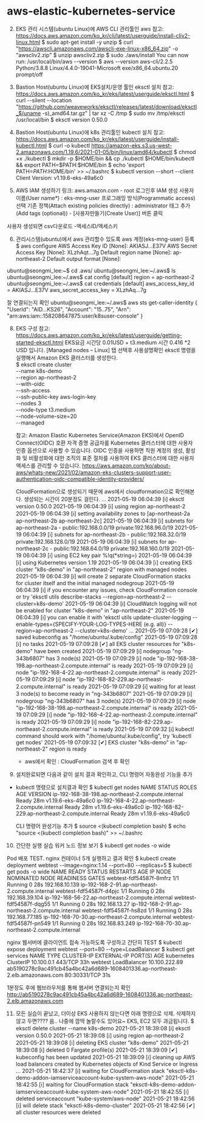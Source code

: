 aws-elastic-kubernetes-service
===============================


2. EKS 관리 시스템(ubuntu Linux)에 AWS CLI 관리툴인 aws
  참고: https://docs.aws.amazon.com/ko_kr/cli/latest/userguide/install-cliv2-linux.html
  $ sudo apt-get install -y unzip
  $ curl "https://awscli.amazonaws.com/awscli-exe-linux-x86_64.zip" -o "awscliv2.zip"
  $ unzip awscliv2.zip
  $ sudo ./aws/install
	  You can now run: /usr/local/bin/aws --version
  $ aws --version
  aws-cli/2.2.5 Python/3.8.8 Linux/4.4.0-19041-Microsoft exe/x86_64.ubuntu.20 prompt/off


3. Bastion Host(ubuntu Linux)에 EKS설치/운영 툴인  eksctl 설치
  참고: https://docs.aws.amazon.com/ko_kr/eks/latest/userguide/eksctl.html
  $ curl --silent --location "https://github.com/weaveworks/eksctl/releases/latest/download/eksctl_$(uname -s)_amd64.tar.gz" | tar xz -C /tmp
  $ sudo mv /tmp/eksctl /usr/local/bin
  $ eksctl version
  0.50.0
  
  
4. Bastion Host(ubuntu Linux)에 k8s 관리툴인 kubectl 설치
  참고: https://docs.aws.amazon.com/ko_kr/eks/latest/userguide/install-kubectl.html
  $ curl -o kubectl https://amazon-eks.s3.us-west-2.amazonaws.com/1.19.6/2021-01-05/bin/linux/amd64/kubectl
  $ chmod +x ./kubectl
  $ mkdir -p $HOME/bin && cp ./kubectl $HOME/bin/kubectl && export PATH=$PATH:$HOME/bin
  $ echo 'export PATH=$PATH:$HOME/bin' >> ~/.bashrc
  $ kubectl version --short --client
  Client Version: v1.19.6-eks-49a6c0
  
  
5. AWS IAM 생성하기 
  링크: aws.amazon.com - root 로그인후 IAM 생성
  사용자이름(User name*) : eks-mng-user
  프로그래밍 방식(Programmatic access) 선택
  기존 정책(Attach existing policies directly) : administrator
  태그 추가(Add tags (optional)) - <SKIP>
  [사용자만들기(Create User)] 버튼 클릭
  
  사용자 생성되면 csv다운로드 -액세스ID/엑세스키
  
  
  
6. 관리시스템(ubuntu)에서 aws 관리할수 있도록 aws 계정(eks-mng-user) 등록
  $ aws configure
  AWS Access Key ID [None]: AKIASJ...E37V
  AWS Secret Access Key [None]: XLzhAqt...7g
  Default region name [None]: ap-northeast-2
  Default output format [None]: <ENTER>

  ubuntu@seongmi_lee:~$ cd .aws/
  ubuntu@seongmi_lee:~/.aws$ ls
  ubuntu@seongmi_lee:~/.aws$ cat config
  [default]
  region = ap-northeast-2
  ubuntu@seongmi_lee:~/.aws$ cat credentials
  [default]
  aws_access_key_id = AKIASJ...E37V
  aws_secret_access_key = XLzhAq...7g

  잘 연결되는지 확인
  ubuntu@seongmi_lee:~/.aws$ aws sts get-caller-identity
  {
      "UserId": "AID...KS26",
      "Account": "15..75",
      "Arn": "arn:aws:iam::158208647875:user/k8suser-console"
  }
  
  
8. EKS 구성
  참고: https://docs.aws.amazon.com/ko_kr/eks/latest/userguide/getting-started-eksctl.html
  EKS요금 시간당 0.01USD  + t3.medium 시간 0.416 *2 USD 입니다.
  [Managed nodes – Linux] 탭 선택후 사용설명확인
 eksctl 명령을 실행해서 Amazon EKS 클러스터를 생성한다.  
  $ eksctl create cluster \
    --name k8s-demo \
    --region ap-northeast-2 \
    --with-oidc \
    --ssh-access \
    --ssh-public-key aws-login-key \
    --nodes 3 \
    --node-type t3.medium \
    --node-volume-size=20 \
    --managed
    
    참고: Amazon Elastic Kubernetes Service(Amazon EKS)에서 OpenID Connect(OIDC) 호환 자격 증명 공급자를 Kubernetes 클러스터에 대한 사용자 인증 옵션으로 사용할 수 있습니다. OIDC 인증을 사용하면 직원 계정의 생성, 활성화 및 비활성화에 대한 조직의 표준 절차를 사용하여 EKS 클러스터에 대한 사용자 액세스를 관리할 수 있습니다. 
    https://aws.amazon.com/ko/about-aws/whats-new/2021/02/amazon-eks-clusters-support-user-authentication-oidc-compatible-identity-providers/


   CloudFormation으로 생성되기 때문에 aws에서 cloudformation으로 확인해본다.
   생성되는 시간이 20분정도 걸린다.
	...
	2021-05-19 06:04:39 [ℹ]  eksctl version 0.50.0
	2021-05-19 06:04:39 [ℹ]  using region ap-northeast-2
	2021-05-19 06:04:39 [ℹ]  setting availability zones to [ap-northeast-2a ap-northeast-2b ap-northeast-2c]
	2021-05-19 06:04:39 [ℹ]  subnets for ap-northeast-2a - public:192.168.0.0/19 private:192.168.96.0/19
	2021-05-19 06:04:39 [ℹ]  subnets for ap-northeast-2b - public:192.168.32.0/19 private:192.168.128.0/19
	2021-05-19 06:04:39 [ℹ]  subnets for ap-northeast-2c - public:192.168.64.0/19 private:192.168.160.0/19
	2021-05-19 06:04:39 [ℹ]  using EC2 key pair %!q(*string=<nil>)
	2021-05-19 06:04:39 [ℹ]  using Kubernetes version 1.19
	2021-05-19 06:04:39 [ℹ]  creating EKS cluster "k8s-demo" in "ap-northeast-2" region with managed nodes
	2021-05-19 06:04:39 [ℹ]  will create 2 separate CloudFormation stacks for cluster itself and the initial managed nodegroup
	2021-05-19 06:04:39 [ℹ]  if you encounter any issues, check CloudFormation console or try 'eksctl utils describe-stacks --region=ap-northeast-2 --cluster=k8s-demo'
	2021-05-19 06:04:39 [ℹ]  CloudWatch logging will not be enabled for cluster "k8s-demo" in "ap-northeast-2"
	2021-05-19 06:04:39 [ℹ]  you can enable it with 'eksctl utils update-cluster-logging --enable-types={SPECIFY-YOUR-LOG-TYPES-HERE (e.g. all)} --region=ap-northeast-2 --cluster=k8s-demo'
	...
	2021-05-19 07:09:28 [✔]  saved kubeconfig as "/home/ubuntu/.kube/config"
	2021-05-19 07:09:28 [ℹ]  no tasks
	2021-05-19 07:09:28 [✔]  all EKS cluster resources for "k8s-demo" have been created
	2021-05-19 07:09:29 [ℹ]  nodegroup "ng-343b6807" has 3 node(s)
	2021-05-19 07:09:29 [ℹ]  node "ip-192-168-38-198.ap-northeast-2.compute.internal" is ready
	2021-05-19 07:09:29 [ℹ]  node "ip-192-168-4-22.ap-northeast-2.compute.internal" is ready
	2021-05-19 07:09:29 [ℹ]  node "ip-192-168-82-229.ap-northeast-2.compute.internal" is ready
	2021-05-19 07:09:29 [ℹ]  waiting for at least 3 node(s) to become ready in "ng-343b6807"
	2021-05-19 07:09:29 [ℹ]  nodegroup "ng-343b6807" has 3 node(s)
	2021-05-19 07:09:29 [ℹ]  node "ip-192-168-38-198.ap-northeast-2.compute.internal" is ready
	2021-05-19 07:09:29 [ℹ]  node "ip-192-168-4-22.ap-northeast-2.compute.internal" is ready
	2021-05-19 07:09:29 [ℹ]  node "ip-192-168-82-229.ap-northeast-2.compute.internal" is ready
	2021-05-19 07:09:32 [ℹ]  kubectl command should work with "/home/ubuntu/.kube/config", try 'kubectl get nodes'
	2021-05-19 07:09:32 [✔]  EKS cluster "k8s-demo" in "ap-northeast-2" region is ready


	- aws에서 확인 :  CloudFormation 검색 후 확인
  
  
  9. 설치완료되면 다음과 같이 설치 결과 확인하고, CLI 명령어 자동완성 기능을 추가
- kubectl 명령으로 설치결과 확인
$ kubectl get nodes
NAME                                                STATUS   ROLES    AGE   VERSION
ip-192-168-38-198.ap-northeast-2.compute.internal   Ready    <none>   28m   v1.19.6-eks-49a6c0
ip-192-168-4-22.ap-northeast-2.compute.internal     Ready    <none>   28m   v1.19.6-eks-49a6c0
ip-192-168-82-229.ap-northeast-2.compute.internal   Ready    <none>   28m   v1.19.6-eks-49a6c0
  
  
  CLI 명령어 완성기능 추가
$ source <(kubectl completion bash)
$ echo "source <(kubectl completion bash)" >> ~/.bashrc
  
  
  
10. 간단한 실행 실습
워커 노드 정보 보기
$ kubectl get nodes -o wide

Pod 배포 TEST. nginx 컨테이너 5개 실행하고 결과 확인
$ kubectl create  deployment webtest --image=nginx:1.14 --port=80  --replicas=5
$ kubectl get  pods -o wide
NAME                      READY   STATUS    RESTARTS   AGE   IP               NODE                                               NOMINATED NODE   READINESS GATES
webtest-fdf54587f-8mfrz   1/1     Running   0          28s   192.168.10.139   ip-192-168-2-91.ap-northeast-2.compute.internal    <none>           <none>
webtest-fdf54587f-d4pjc   1/1     Running   0          28s   192.168.39.104   ip-192-168-56-22.ap-northeast-2.compute.internal   <none>           <none>
webtest-fdf54587f-dqg55   1/1     Running   0          28s   192.168.13.27    ip-192-168-2-91.ap-northeast-2.compute.internal    <none>           <none>
webtest-fdf54587f-hs8zd   1/1     Running   0          28s   192.168.77.185   ip-192-168-70-30.ap-northeast-2.compute.internal   <none>           <none>
webtest-fdf54587f-pn549   1/1     Running   0          28s   192.168.83.249   ip-192-168-70-30.ap-northeast-2.compute.internal   <none>           <none>

nginx 웹서버에 클라이언트 접속 가능하도록 구성하고 간단히 TEST
$ kubectl expose deployment  webtest --port=80 --type=LoadBalancer
$ kubectl get services
NAME         TYPE           CLUSTER-IP      EXTERNAL-IP                                                                    PORT(S)        AGE
kubernetes   ClusterIP      10.100.0.1      <none>                                                                         443/TCP        33h
webtest      LoadBalancer   10.100.222.89   ab5190278c9ac491cb45a4bc42a6d689-1608401336.ap-northeast-2.elb.amazonaws.com   80:30331/TCP   31s

1분정도 후에 웹브라우저를 통해 웹서버 연결되는지 확인
http://ab5190278c9ac491cb45a4bc42a6d689-1608401336.ap-northeast-2.elb.amazonaws.com



11. 모든 실습이 끝났고, 더이상 EKS 사용하지 않는다면 아래 명령으로 삭제. 삭제하지 않고 두면???? 음.. 나중에 깜딱 놀랄수도 있어요~ EKS, EC2 모두 과금됩니다.
$ eksctl delete cluster --name k8s-demo
2021-05-21 18:39:08 [ℹ]  eksctl version 0.50.0
2021-05-21 18:39:08 [ℹ]  using region ap-northeast-2
2021-05-21 18:39:08 [ℹ]  deleting EKS cluster "k8s-demo"
2021-05-21 18:39:08 [ℹ]  deleted 0 Fargate profile(s)
2021-05-21 18:39:09 [✔]  kubeconfig has been updated
2021-05-21 18:39:09 [ℹ]  cleaning up AWS load balancers created by Kubernetes objects of Kind Service or Ingress
...
2021-05-21 18:42:37 [ℹ]  waiting for CloudFormation stack "eksctl-k8s-demo-addon-iamserviceaccount-kube-system-aws-node"
2021-05-21 18:42:55 [ℹ]  waiting for CloudFormation stack "eksctl-k8s-demo-addon-iamserviceaccount-kube-system-aws-node"
2021-05-21 18:42:55 [ℹ]  deleted serviceaccount "kube-system/aws-node"
2021-05-21 18:42:56 [ℹ]  will delete stack "eksctl-k8s-demo-cluster"
2021-05-21 18:42:56 [✔]  all cluster resources were deleted
